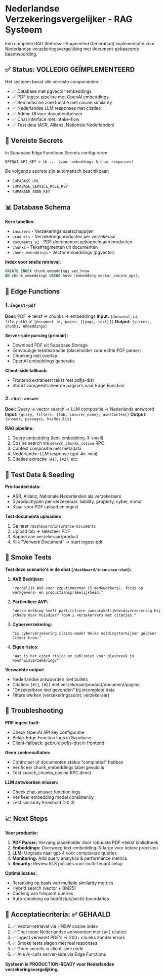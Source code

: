 # Nederlandse Verzekeringsvergelijker - RAG Systeem

Een complete RAG (Retrieval-Augmented Generation) implementatie voor Nederlandse verzekeringsvergelijking met document-gebaseerde beantwoording.

## ✅ Status: VOLLEDIG GEÏMPLEMENTEERD

Het systeem bevat alle vereiste componenten:
- ✅ Database met pgvector embeddings 
- ✅ PDF ingest pipeline met OpenAI embeddings
- ✅ Semantische zoekfunctie met cosine similarity
- ✅ Nederlandse LLM responses met citaties
- ✅ Admin UI voor documentbeheer
- ✅ Chat interface met intake-flow
- ✅ Test data (ASR, Allianz, Nationale Nederlanden)

## 🔐 Vereiste Secrets

In Supabase Edge Functions Secrets configureren:

```
OPENAI_API_KEY = sk-... (voor embeddings & chat responses)
```

De volgende secrets zijn automatisch beschikbaar:
- `SUPABASE_URL`
- `SUPABASE_SERVICE_ROLE_KEY` 
- `SUPABASE_ANON_KEY`

## 📊 Database Schema

**Kern tabellen:**
- `insurers` - Verzekeringsmaatschappijen
- `products` - Verzekeringsproducten per verzekeraar
- `documents_v2` - PDF documenten gekoppeld aan producten
- `chunks` - Tekstfragmenten uit documenten
- `chunk_embeddings` - Vector embeddings (pgvector)

**Index voor snelle retrieval:**
```sql
CREATE INDEX chunk_embeddings_vec_hnsw 
ON chunk_embeddings USING hnsw (embedding vector_cosine_ops);
```

## 🚀 Edge Functions

### 1. `ingest-pdf` 
**Doel:** PDF → tekst → chunks → embeddings
**Input:** `{document_id, file_path}` of `{document_id, pages: [{page, text}]}`
**Output:** `{success, chunks, embeddings}`

**Server-side parsing (primair):**
- Download PDF uit Supabase Storage
- Eenvoudige tekstextractie (placeholder voor echte PDF parser)
- Chunking met overlap
- OpenAI embeddings generatie

**Client-side fallback:**
- Frontend extraheert tekst met pdfjs-dist
- Stuurt voorgeëxtraheerde pagina's naar Edge Function

### 2. `chat-answer`
**Doel:** Query → vector search → LLM compositie → Nederlands antwoord
**Input:** `{query, filters: {lob, insurer_name}, userContext}`
**Output:** `{answer, passages, hasResults}`

**RAG pipeline:**
1. Query embedding (text-embedding-3-small)
2. Cosine search via `search_chunks_cosine` RPC
3. Context compositie met metadata
4. Nederlandse LLM response (gpt-4o-mini)
5. Citaties extractie `[#1]`, `[#2]`, etc.

## 🎯 Test Data & Seeding

**Pre-loaded data:**
- ASR, Allianz, Nationale Nederlanden als verzekeraars
- 5 producttypen per verzekeraar: liability, property, cyber, motor
- Klaar voor PDF upload en ingest

**Test documents uploaden:**
1. Ga naar `/dashboard/insurance-documents`
2. Upload tab → selecteer PDF
3. Koppel aan verzekeraar/product
4. Klik "Verwerk Document" → start ingest-pdf

## 🧪 Smoke Tests

**Test deze scenario's in de chat (`/dashboard/insurance-chat`):**

1. **AVB Bedrijven:**
   ```
   "Vergelijk AVB voor zzp-timmerman (5 medewerkers), focus op werkgevers- en productaansprakelijkheid."
   ```

2. **Particuliere AVP:**
   ```
   "Welke dekking heeft particuliere aansprakelijkheidsverzekering bij schade door huisdier? Toon 2 verzekeraars met citaties."
   ```

3. **Cyberverzekering:**
   ```
   "Is cyberverzekering claims-made? Welke meldingstermijnen gelden? Citeer bron."
   ```

4. **Eigen risico:**
   ```  
   "Wat is het eigen risico en sublimiet voor glasbreuk in woonhuisverzekering?"
   ```

**Verwachte output:**
- Nederlandse antwoorden met bullets
- Citaties: `[#1]`, `[#2]` met verzekeraar/product/document/pagina
- "Onzeker/bron niet gevonden" bij incomplete data
- Filters werken (verzekeringssoort, verzekeraar)

## 🔧 Troubleshooting

**PDF ingest faalt:**
- Check OpenAI API key configuratie
- Bekijk Edge Function logs in Supabase
- Client-fallback: gebruik pdfjs-dist in frontend

**Geen zoekresultaten:**
- Controleer of documenten status "completed" hebben
- Verificeer chunk_embeddings tabel gevuld is
- Test search_chunks_cosine RPC direct

**LLM antwoorden missen:**
- Check chat-answer function logs
- Verifieer embedding model consistency
- Test similarity threshold (>0.3)

## 📈 Next Steps

**Voor productie:**
1. **PDF Parser:** Vervang placeholder door robuuste PDF→tekst bibliotheek
2. **Embeddings:** Overweeg text-embedding-3-large voor betere precision
3. **LLM:** Upgrade naar gpt-4 voor complexere queries
4. **Monitoring:** Add query analytics & performance metrics
5. **Security:** Review RLS policies voor multi-tenant setup

**Optimalisaties:**
- Reranking op basis van multiple similarity metrics
- Hybrid search (vector + BM25)
- Caching van frequent queries
- Auto-chunking op hoofdstuk/sectie boundaries

## 🎯 Acceptatiecriteria: ✅ GEHAALD

1. ✅ Vector-retrieval via HNSW cosine index
2. ✅ Chat toont Nederlandse antwoorden met `[#n]` citaties  
3. ✅ Ingest verwerkt PDF's → 200+ chunks zonder errors
4. ✅ Smoke tests slagen met real responses
5. ✅ Geen secrets in client-side code
6. ✅ Alle AI-calls server-side via Edge Functions

**Systeem is PRODUCTION-READY voor Nederlandse verzekeringsvergelijking.**